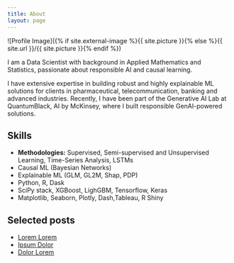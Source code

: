 ```yaml
---
title: About
layout: page
---
```

![Profile Image]({% if site.external-image %}{{ site.picture }}{% else %}{{ site.url }}/{{ site.picture }}{% endif %})

<p>I am a Data Scientist with background in Applied Mathematics and Statistics, passionate about responsible AI and causal learning. </p>

 <p>I have extensive expertise in building robust and highly explainable ML solutions for clients in pharmaceutical, telecommunication, banking and advanced industries. Recently, I have been part of the Generative AI Lab at QuantumBlack, AI by McKinsey, where I built responsible GenAI-powered solutions.</p>

<h2>Skills</h2>

<ul class="skill-list">
	<li><b>Methodologies:</b> Supervised, Semi-supervised and Unsupervised Learning, Time-Series Analysis,
LSTMs</li>
	<li>Causal ML (Bayesian Networks)</li>
	<li>Explainable ML (GLM, GL2M, Shap, PDP)</li>
	<li>Python, R, Dask</li>
	<li>SciPy stack, XGBoost, LighGBM, Tensorflow, Keras</li>
	<li>Matplotlib, Seaborn, Plotly, Dash,Tableau, R Shiny</li>
</ul>

<h2>Selected posts</h2>

<ul>
	<li><a href="https://github.com/">Lorem Lorem</a></li>
	<li><a href="https://github.com/">Ipsum Dolor</a></li>
	<li><a href="https://github.com/">Dolor Lorem</a></li>
</ul>
